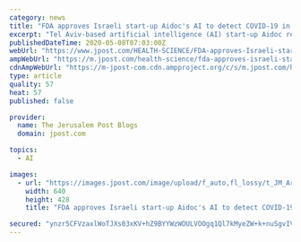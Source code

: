 ```yaml
---
category: news
title: "FDA approves Israeli start-up Aidoc's AI to detect COVID-19 in CT scans"
excerpt: "Tel Aviv-based artificial intelligence (AI) start-up Aidoc received approval by the US Food and Drug Administration (FDA) for their product helping doctors in detection and triage of findings associated with the coronavirus,"
publishedDateTime: 2020-05-08T07:03:00Z
webUrl: "https://www.jpost.com/HEALTH-SCIENCE/FDA-approves-Israeli-start-up-Aidocs-AI-to-detect-COVID-19-in-CT-scans-627359"
ampWebUrl: "https://m.jpost.com/health-science/fda-approves-israeli-start-up-aidocs-ai-to-detect-covid-19-in-ct-scans-627359/amp"
cdnAmpWebUrl: "https://m-jpost-com.cdn.ampproject.org/c/s/m.jpost.com/health-science/fda-approves-israeli-start-up-aidocs-ai-to-detect-covid-19-in-ct-scans-627359/amp"
type: article
quality: 57
heat: 57
published: false

provider:
  name: The Jerusalem Post Blogs
  domain: jpost.com

topics:
  - AI

images:
  - url: "https://images.jpost.com/image/upload/f_auto,fl_lossy/t_JM_ArticleMainImageFaceDetect/457504"
    width: 640
    height: 428
    title: "FDA approves Israeli start-up Aidoc's AI to detect COVID-19 in CT scans"

secured: "ynzr5CFVzaxlWoTJXs03xKV+hZ9BYYWzWOULVOOgq1Ql7kMyeZW+k+nuSgvIVAKVypYcQhOKDCbVZ+2sCE3o9qiyMBoaW8QUi57Bd4F488SG5cMDv0RE26k+T2/NvQ7VNcn3ktD7RtiUZvQGO0bSVn4eYIrA7Z5P7cJjAmPMHDfQgEuaYMO0kbjnPhQ1I4uDA8UV+eKP9UuP4xqqYDJdmf1CK42V/I3ENg+C4Wx5DKrRS9+V8pLcPFqn4K2qrgIT2Grtm0IO4cuq3EjNJ+CMUy9gFHckGIQLRF3+JEsYp/sRmprt8m29+5Sep3GAw8XG;/Ik1fQht5Q3Yidu1yB3P6g=="
---
```


